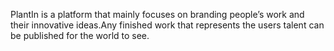 PlantIn is a platform that mainly focuses on branding people’s work and their innovative ideas.Any finished work that represents the users talent can be published for the world to see.
